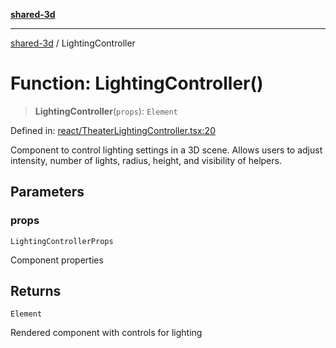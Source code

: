 [**shared-3d**](../README.md)

***

[shared-3d](../globals.md) / LightingController

# Function: LightingController()

> **LightingController**(`props`): `Element`

Defined in: [react/TheaterLightingController.tsx:20](https://github.com/ysordo/shared-3d/blob/b007a73212fa558f7ac5535b031797e40cc1b17a/src/react/TheaterLightingController.tsx#L20)

Component to control lighting settings in a 3D scene.
Allows users to adjust intensity, number of lights, radius, height, and visibility of helpers.

## Parameters

### props

`LightingControllerProps`

Component properties

## Returns

`Element`

Rendered component with controls for lighting
